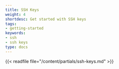 ```yaml
---
title: SSH Keys
weight: 4
shortdesc: Get started with SSH keys
tags:
- getting-started
keywords:
- ssh
- ssh keys
type: docs
---
```


{{< readfile file="/content/partials/ssh-keys.md" >}}
